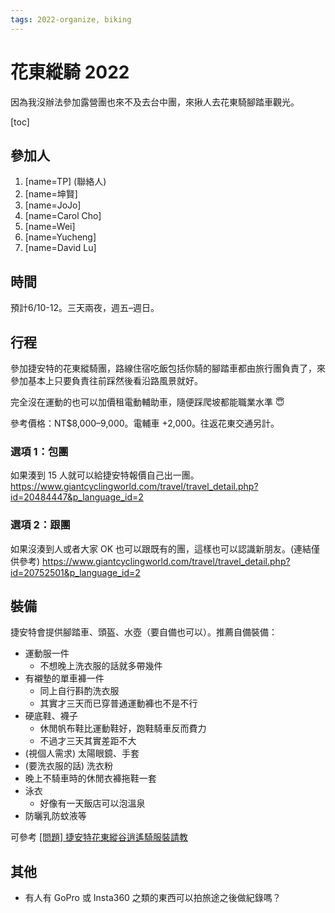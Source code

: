 ```yaml
---
tags: 2022-organize, biking
---
```


# 花東縱騎 2022

因為我沒辦法參加露營團也來不及去台中團，來揪人去花東騎腳踏車觀光。

[toc]


## 參加人

1. [name=TP] (聯絡人)
1. [name=坤賢]
1. [name=JoJo]
1. [name=Carol Cho]
1. [name=Wei]
1. [name=Yucheng]
1. [name=David Lu]



## 時間

預計6/10-12。三天兩夜，週五–週日。


## 行程

參加捷安特的花東縱騎團，路線住宿吃飯包括你騎的腳踏車都由旅行團負責了，來參加基本上只要負責往前踩然後看沿路風景就好。

完全沒在運動的也可以加價租電動輔助車，隨便踩爬坡都能職業水準 😇

參考價格：NT$8,000–9,000。電輔車 +2,000。往返花東交通另計。

### 選項 1：包團

如果湊到 15 人就可以給捷安特報價自己出一團。
https://www.giantcyclingworld.com/travel/travel_detail.php?id=20484447&p_language_id=2

### 選項 2：跟團

如果沒湊到人或者大家 OK 也可以跟既有的團，這樣也可以認識新朋友。(連結僅供參考)
https://www.giantcyclingworld.com/travel/travel_detail.php?id=20752501&p_language_id=2


## 裝備

捷安特會提供腳踏車、頭盔、水壺（要自備也可以）。推薦自備裝備：

* 運動服一件
    * 不想晚上洗衣服的話就多帶幾件
* 有襯墊的單車褲一件
    * 同上自行斟酌洗衣服
    * 其實才三天而已穿普通運動褲也不是不行
* 硬底鞋、襪子
    * 休閒帆布鞋比運動鞋好，跑鞋騎車反而費力
    * 不過才三天其實差距不大
* (視個人需求) 太陽眼鏡、手套
* (要洗衣服的話) 洗衣粉
* 晚上不騎車時的休閒衣褲拖鞋一套
* 泳衣
    * 好像有一天飯店可以泡溫泉
* 防曬乳防蚊液等

可參考 [[問題] 捷安特花東縱谷逍遙騎服裝請教](https://www.ptt.cc/bbs/bicycle/M.1549199114.A.9A2.html)

## 其他

* 有人有 GoPro 或 Insta360 之類的東西可以拍旅途之後做紀錄嗎？